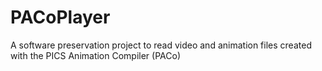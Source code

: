 # PACoPlayer
A software preservation project to read video and animation files created with the PICS Animation Compiler (PACo)
